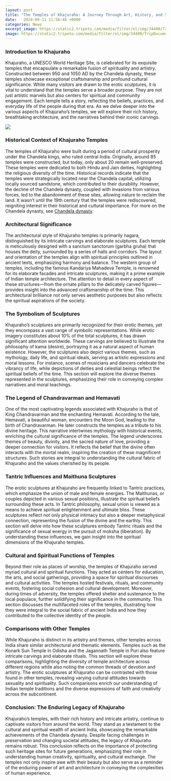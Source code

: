 ```yaml
---
layout: post
title: "The Temples of Khajuraho: A Journey Through Art, History, and Spirituality"
date:   2024-09-11 11:56:46 +0000
categories: News
excerpt_image: https://static2.tripoto.com/media/filter/nl/img/34400/TripDocument/1527929200_img_20171020_130333902_hdr.jpg
image: https://static2.tripoto.com/media/filter/nl/img/34400/TripDocument/1527929200_img_20171020_130333902_hdr.jpg
---
```


### Introduction to Khajuraho
Khajuraho, a UNESCO World Heritage Site, is celebrated for its exquisite temples that encapsulate a remarkable fusion of spirituality and artistry. Constructed between 950 and 1050 AD by the Chandela dynasty, these temples showcase exceptional craftsmanship and profound cultural significance. While many visitors are drawn to the erotic sculptures, it is vital to understand that the temples serve a broader purpose. They are not just artistic marvels but also centers for spiritual and community engagement. Each temple tells a story, reflecting the beliefs, practices, and everyday life of the people during that era. As we delve deeper into the various aspects of Khajuraho’s temples, we will explore their rich history, breathtaking architecture, and the narratives behind their iconic carvings.

![](https://static2.tripoto.com/media/filter/nl/img/34400/TripDocument/1527929200_img_20171020_130333902_hdr.jpg)
### Historical Context of Khajuraho Temples
The temples of Khajuraho were built during a period of cultural prosperity under the Chandela kings, who ruled central India. Originally, around 85 temples were constructed, but today, only about 20 remain well-preserved. These temples were dedicated to both Hindu and Jain deities, highlighting the religious diversity of the time. Historical records indicate that the temples were strategically located near the Chandela capital, utilizing locally sourced sandstone, which contributed to their durability. However, the decline of the Chandela dynasty, coupled with invasions from various forces, led to the abandonment of these sites, allowing nature to reclaim the land. It wasn’t until the 19th century that the temples were rediscovered, reigniting interest in their historical and cultural importance. For more on the Chandela dynasty, see [Chandela dynasty](https://us.edu.vn/en/Chandela_dynasty).
### Architectural Significance
The architectural style of Khajuraho temples is primarily nagara, distinguished by its intricate carvings and elaborate sculptures. Each temple is meticulously designed with a sanctum sanctorum (garbha gruha) that houses the deity, surrounded by a series of halls and corridors. The layout and orientation of the temples align with spiritual principles outlined in ancient texts, emphasizing harmony and balance. The western group of temples, including the famous Kandariya Mahadeva Temple, is renowned for its elaborate facades and intricate sculptures, making it a prime example of Indian temple architecture. The attention to detail in every aspect of these structures—from the ornate pillars to the delicately carved figures—provides insight into the advanced craftsmanship of the time. This architectural brilliance not only serves aesthetic purposes but also reflects the spiritual aspirations of the society. 
### The Symbolism of Sculptures
Khajuraho’s sculptures are primarily recognized for their erotic themes, yet they encompass a vast range of symbolic representations. While erotic imagery constitutes about 10% of the total sculptures, it has drawn significant attention worldwide. These carvings are believed to illustrate the philosophy of kama (desire), portraying it as a natural aspect of human existence. However, the sculptures also depict various themes, such as mythology, daily life, and spiritual ideals, serving as artistic expressions and moral lessons. For instance, scenes of musicians and dancers celebrate the vibrancy of life, while depictions of deities and celestial beings reflect the spiritual beliefs of the time. This section will explore the diverse themes represented in the sculptures, emphasizing their role in conveying complex narratives and moral teachings.
### The Legend of Chandravarman and Hemavati
One of the most captivating legends associated with Khajuraho is that of King Chandravarman and the enchanting Hemavati. According to the tale, Hemavati, a beautiful woman, encounters the Moon God, leading to the birth of Chandravarman. He later constructs the temples as a tribute to his divine heritage. This narrative intertwines mythology with historical events, enriching the cultural significance of the temples. The legend underscores themes of beauty, divinity, and the sacred nature of love, providing a deeper connection for visitors. It reflects the belief that the divine often interacts with the mortal realm, inspiring the creation of these magnificent structures. Such stories are integral to understanding the cultural fabric of Khajuraho and the values cherished by its people.
### Tantric Influences and Maithuna Sculptures
The erotic sculptures at Khajuraho are frequently linked to Tantric practices, which emphasize the union of male and female energies. The Maithunas, or couples depicted in various sexual positions, illustrate the spiritual beliefs surrounding these acts. In Tantric philosophy, sexual union is viewed as a means to achieve spiritual enlightenment and ultimate bliss. These sculptures reflect not only physical intimacy but also a deeper metaphysical connection, representing the fusion of the divine and the earthly. This section will delve into how these sculptures embody Tantric rituals and the significance of sexual energy in the pursuit of moksha (liberation). By understanding these influences, we gain insight into the spiritual dimensions of the Khajuraho temples.
### Cultural and Spiritual Functions of Temples
Beyond their role as places of worship, the temples of Khajuraho served myriad cultural and spiritual functions. They acted as centers for education, the arts, and social gatherings, providing a space for spiritual discourses and cultural activities. The temples hosted festivals, rituals, and community events, fostering social cohesion and cultural development. Moreover, during times of adversity, the temples offered shelter and sustenance to the local populace, further solidifying their significance in the community. This section discusses the multifaceted roles of the temples, illustrating how they were integral to the social fabric of ancient India and how they contributed to the collective identity of the people.
### Comparisons with Other Temples
While Khajuraho is distinct in its artistry and themes, other temples across India share similar architectural and thematic elements. Temples such as the Konark Sun Temple in Odisha and the Jagannath Temple in Puri also feature intricate carvings and elaborate rituals. This section will explore these comparisons, highlighting the diversity of temple architecture across different regions while also noting the common threads of devotion and artistry. The erotic sculptures at Khajuraho can be contrasted with those found in other temples, revealing varying cultural attitudes towards sexuality and spirituality. Such comparisons enrich our understanding of Indian temple traditions and the diverse expressions of faith and creativity across the subcontinent.
### Conclusion: The Enduring Legacy of Khajuraho
Khajuraho’s temples, with their rich history and intricate artistry, continue to captivate visitors from around the world. They stand as a testament to the cultural and spiritual wealth of ancient India, showcasing the remarkable achievements of the Chandela dynasty. Despite facing challenges in preservation and changing societal attitudes, the legacy of Khajuraho remains robust. This conclusion reflects on the importance of protecting such heritage sites for future generations, emphasizing their role in understanding human creativity, spirituality, and cultural exchange. The temples not only inspire awe with their beauty but also serve as a reminder of the enduring power of art and architecture in conveying the complexities of human experience.